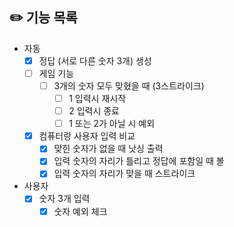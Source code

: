 ## ✏️ 기능 목록

- 자동
  - [X] 정답 (서로 다른 숫자 3개) 생성
  - [ ] 게임 기능
    - [ ] 3개의 숫자 모두 맞혔을 때 (3스트라이크)
      -  [ ] 1 입력시 재시작
      -  [ ] 2 입력시 종료
      -  [ ] 1 또는 2가 아닐 시 예외
  - [X] 컴퓨터랑 사용자 입력 비교
    - [X] 맞힌 숫자가 없을 때 낫싱 출력
    - [X] 입력 숫자의 자리가 틀리고 정답에 포함일 때 볼
    - [X] 입력 숫자의 자리가 맞을 때 스트라이크

- 사용자
  - [X] 숫자 3개 입력
    - [X] 숫자 예외 체크
